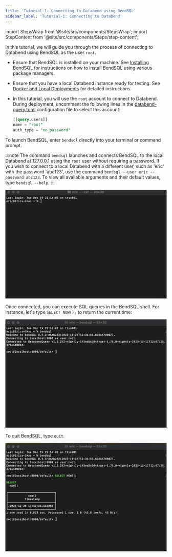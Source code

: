 ```yaml
---
title: 'Tutorial-1: Connecting to Databend using BendSQL'
sidebar_label: 'Tutorial-1: Connecting to Databend'
---
```

import StepsWrap from '@site/src/components/StepsWrap';
import StepContent from '@site/src/components/Steps/step-content';

In this tutorial, we will guide you through the process of connecting to Databend using BendSQL as the user `root`.

<StepsWrap>
<StepContent number="1" title="Before You Start">

- Ensure that BendSQL is installed on your machine. See [Installing BendSQL](index.md#installing-bendsql) for instructions on how to install BendSQL using various package managers.
- Ensure that you have a local Databend instance ready for testing. See [Docker and Local Deployments](../../10-deploy/05-deploying-local.md) for detailed instructions. 
- In this tutorial, you will use the `root` account to connect to Databend. During deployment, uncomment the following lines in the [databend-query.toml](https://github.com/datafuselabs/databend/blob/main/scripts/distribution/configs/databend-query.toml) configuration file to select this account:

    ```sql title="databend-query.toml"
    [[query.users]]
    name = "root"
    auth_type = "no_password"
    ```

</StepContent>
<StepContent number="2" title="Open BendSQL">

To launch BendSQL, enter `bendsql` directly into your terminal or command prompt.

:::note
The command `bendsql` launches and connects BendSQL to the local Databend at 127.0.0.1 using the `root` user without requiring a password. If you wish to connect to a local Databend with a different user, such as 'eric' with the password 'abc123', use the command `bendsql --user eric --password abc123`. To view all available arguments and their default values, type `bendsql --help`.
:::

![Alt text](../../../public/img/connect/bendsql-1.gif)


</StepContent>
<StepContent number="3" title="Execute Queries">

Once connected, you can execute SQL queries in the BendSQL shell. For instance, let's type `SELECT NOW();` to return the current time:

![Alt text](../../../public/img/connect/bendsql-2.gif)

</StepContent>
<StepContent number="4" title="Quit BendSQL">

To quit BendSQL, type `quit`.

![Alt text](../../../public/img/connect/bendsql-3.gif)

</StepContent>
</StepsWrap>

<!--

Step 3: Execute Queries

Once connected, you can execute SQL queries in the BendSQL shell. For instance, let's run a simple query to show databases:

sql
Copy code
SHOW DATABASES;
Explore more SQL commands and interact with your Databend cluster using BendSQL.

Step 4: Disconnect

When you're done, disconnect from the Databend cluster using:

sql
Copy code
DISCONNECT;
-->